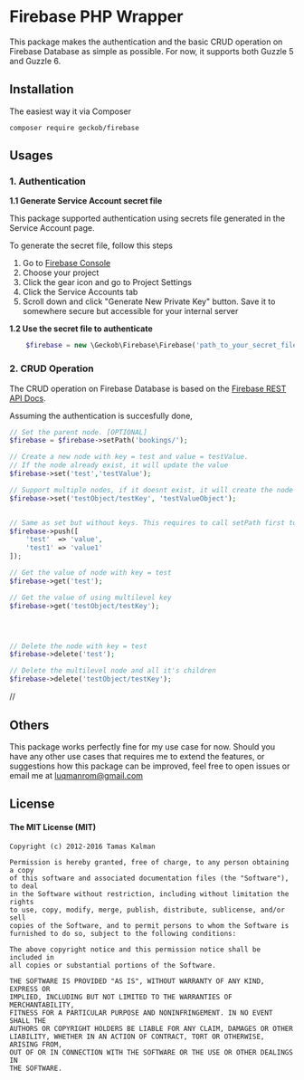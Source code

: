 # Firebase PHP Wrapper

This package makes the authentication and the basic CRUD
operation on Firebase Database as simple as possible. 
For now, it supports both Guzzle 5 and Guzzle 6. 


## Installation

The easiest way it via Composer

```
composer require geckob/firebase
```

## Usages


### 1. Authentication

**1.1 Generate Service Account secret file**

This package supported authentication using secrets file generated in the Service Account page.

To generate the secret file, follow this steps

1. Go to [Firebase Console](https://console.firebase.google.com/)
2. Choose your project
3. Click the gear icon and go to Project Settings
4. Click the Service Accounts tab
5. Scroll down and click "Generate New Private Key" button. Save it to somewhere secure but 
	accessible for your internal server

**1.2 Use the secret file to authenticate**

```php
    $firebase = new \Geckob\Firebase\Firebase('path_to_your_secret_file.json');
```
### 2. CRUD Operation

The CRUD operation on Firebase Database is based on the [Firebase REST API Docs](https://www.firebase.com/docs/rest-api.html).

Assuming the authentication is succesfully done,

```php
// Set the parent node. [OPTIONAL]
$firebase = $firebase->setPath('bookings/');

// Create a new node with key = test and value = testValue. 
// If the node already exist, it will update the value
$firebase->set('test','testValue');

// Support multiple nodes, if it doesnt exist, it will create the node
$firebase->set('testObject/testKey', 'testValueObject');


// Same as set but without keys. This requires to call setPath first to identify the parent
$firebase->push([
	'test'  => 'value',
	'test1' => 'value1'
]);

// Get the value of node with key = test
$firebase->get('test');

// Get the value of using multilevel key
$firebase->get('testObject/testKey');




// Delete the node with key = test
$firebase->delete('test');

// Delete the multilevel node and all it's children
$firebase->delete('testObject/testKey');


```

// 

## Others

This package works perfectly fine for my use case for now. Should you have any other
use cases that requires me to extend the features, or suggestions how this package
can be improved, feel free to open issues or email me at luqmanrom@gmail.com


## License 

#### The MIT License (MIT)
```
Copyright (c) 2012-2016 Tamas Kalman

Permission is hereby granted, free of charge, to any person obtaining a copy
of this software and associated documentation files (the "Software"), to deal
in the Software without restriction, including without limitation the rights
to use, copy, modify, merge, publish, distribute, sublicense, and/or sell
copies of the Software, and to permit persons to whom the Software is
furnished to do so, subject to the following conditions:

The above copyright notice and this permission notice shall be included in
all copies or substantial portions of the Software.

THE SOFTWARE IS PROVIDED "AS IS", WITHOUT WARRANTY OF ANY KIND, EXPRESS OR
IMPLIED, INCLUDING BUT NOT LIMITED TO THE WARRANTIES OF MERCHANTABILITY,
FITNESS FOR A PARTICULAR PURPOSE AND NONINFRINGEMENT. IN NO EVENT SHALL THE
AUTHORS OR COPYRIGHT HOLDERS BE LIABLE FOR ANY CLAIM, DAMAGES OR OTHER
LIABILITY, WHETHER IN AN ACTION OF CONTRACT, TORT OR OTHERWISE, ARISING FROM,
OUT OF OR IN CONNECTION WITH THE SOFTWARE OR THE USE OR OTHER DEALINGS IN
THE SOFTWARE.
```	



